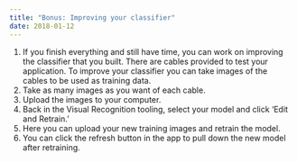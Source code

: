 ```yaml
---
title: "Bonus: Improving your classifier"
date: 2018-01-12
---
```


1. If you finish everything and still have time, you can work on improving the classifier that you built. There are cables provided to test your application. To improve your classifier you can take images of the cables to be used as training data.
2. Take as many images as you want of each cable.
3. Upload the images to your computer.
4. Back in the Visual Recognition tooling, select your model and click ‘Edit and Retrain.’
5. Here you can upload your new training images and retrain the model.
6. You can click the refresh button in the app to pull down the new model after retraining.
